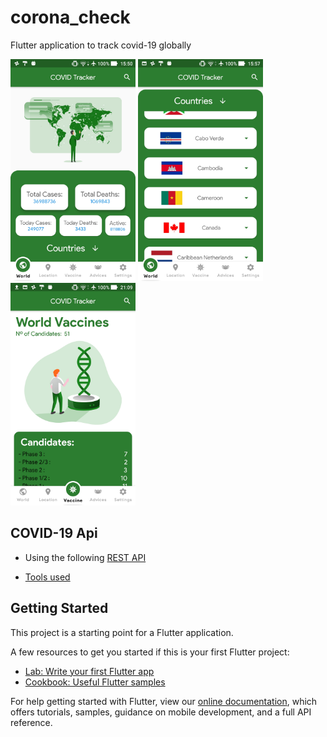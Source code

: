 # corona_check

Flutter application to track covid-19 globally

<img src="https://github.com/mateusbatista4/corona_app/blob/master/screenshots/Screenshot_20201009-155019.jpg" width="200"> <img src="https://github.com/mateusbatista4/corona_app/blob/master/screenshots/Screenshot_20201009-155727.jpg" width="200"> <img src="https://github.com/mateusbatista4/corona_app/blob/master/screenshots/Screenshot%20(9%20de%20out%20de%202020%209_09_23%20PM).jpg" width="200">



## COVID-19 Api

- Using the following [REST API](https://corona.lmao.ninja/)

- [Tools used](https://github.com/mateusbatista4/design-tools/)

## Getting Started

This project is a starting point for a Flutter application.

A few resources to get you started if this is your first Flutter project:

- [Lab: Write your first Flutter app](https://flutter.dev/docs/get-started/codelab)
- [Cookbook: Useful Flutter samples](https://flutter.dev/docs/cookbook)

For help getting started with Flutter, view our
[online documentation](https://flutter.dev/docs), which offers tutorials,
samples, guidance on mobile development, and a full API reference.
